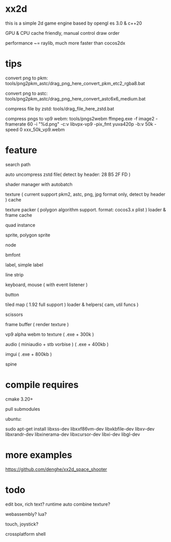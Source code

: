 # xx2d

this is a simple 2d game engine based by opengl es 3.0 & c++20

GPU & CPU cache friendly, manual control draw order

performance ~= raylib, much more faster than cocos2dx

# tips

convert png to pkm:
tools/png2pkm_astc/drag_png_here_convert_pkm_etc2_rgba8.bat

convert png to astc:
tools/png2pkm_astc/drag_png_here_convert_astc6x6_medium.bat

compress file by zstd:
tools/drag_file_here_zstd.bat

compress pngs to vp9 webm:
tools/pngs2webm
ffmpeg.exe -f image2 -framerate 60 -i "%d.png" -c:v libvpx-vp9 -pix_fmt yuva420p -b:v 50k -speed 0 xxx_50k_vp9.webm


# feature

search path

auto uncompress zstd file( detect by header: 28 B5 2F FD )

shader manager with autobatch

texture ( current support pkm2, astc, png, jpg format only, detect by header ) cache

texture packer ( polygon algorithm support. format: cocos3.x plist ) loader & frame cache

quad instance

sprite, polygon sprite

node

bmfont

label, simple label

line strip

keyboard, mouse ( with event listener )

button

tiled map ( 1.92 full support ) loader & helpers( cam, util funcs )

scissors

frame buffer ( render texture )

vp9 alpha webm to texture ( .exe + 300k )

audio ( miniaudio + stb vorbise ) ( .exe + 400kb )

imgui ( .exe + 800kb )

spine

# compile requires

cmake 3.20+

pull submodules

ubuntu:

sudo apt-get install libxss-dev libxxf86vm-dev libxkbfile-dev libxv-dev libxrandr-dev libxinerama-dev libxcursor-dev libxi-dev libgl-dev

# more examples

https://github.com/denghe/xx2d_space_shooter

# todo

edit box, rich text? runtime auto combine texture?

webassembly? lua? 

touch, joystick?

crossplatform shell
